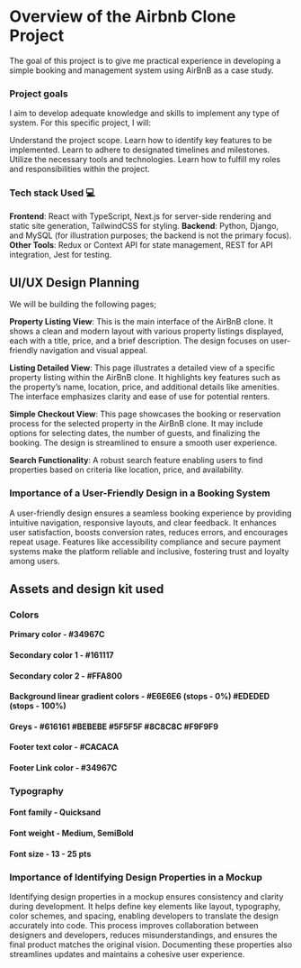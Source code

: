 # Overview of the Airbnb Clone Project
The goal of this project is to give me practical experience in developing a simple booking and management system using AirBnB as a case study. 

### Project goals
I aim to develop adequate knowledge and skills to implement any type of system. For this specific project, I will:

Understand the project scope.
Learn how to identify key features to be implemented.
Learn to adhere to designated timelines and milestones.
Utilize the necessary tools and technologies.
Learn how to fulfill my roles and responsibilities within the project.

### Tech stack Used 💻

**Frontend**: React with TypeScript, Next.js for server-side rendering and static site generation, TailwindCSS for styling.
**Backend**: Python, Django, and MySQL (for illustration purposes; the backend is not the primary focus).
**Other Tools**: Redux or Context API for state management, REST for API integration, Jest for testing.


## UI/UX Design Planning

We will be building the following pages;

**Property Listing View**: This is the main interface of the AirBnB clone. It shows a clean and modern layout with various property listings displayed, each with a title, price, and a brief description. The design focuses on user-friendly navigation and visual appeal.

**Listing Detailed View**: This page illustrates a detailed view of a specific property listing within the AirBnB clone. It highlights key features such as the property’s name, location, price, and additional details like amenities. The interface emphasizes clarity and ease of use for potential renters.

**Simple Checkout View**: This page showcases the booking or reservation process for the selected property in the AirBnB clone. It may include options for selecting dates, the number of guests, and finalizing the booking. The design is streamlined to ensure a smooth user experience.

**Search Functionality**: A robust search feature enabling users to find properties based on criteria like location, price, and availability.

### Importance of a User-Friendly Design in a Booking System

A user-friendly design ensures a seamless booking experience by providing intuitive navigation, responsive layouts, and clear feedback. It enhances user satisfaction, boosts conversion rates, reduces errors, and encourages repeat usage. Features like accessibility compliance and secure payment systems make the platform reliable and inclusive, fostering trust and loyalty among users.

## Assets and design kit used

### Colors
**Primary color - #34967C**
#### Secondary color 1 - #161117
#### Secondary color 2 - #FFA800
#### Background linear gradient colors - #E6E6E6 (stops - 0%) #EDEDED (stops - 100%)
#### Greys - #616161 #BEBEBE #5F5F5F #8C8C8C #F9F9F9
#### Footer text color - #CACACA 
#### Footer Link color - #34967C

### Typography

#### Font family - Quicksand
#### Font weight - Medium, SemiBold
#### Font size - 13 - 25 pts

### Importance of Identifying Design Properties in a Mockup

Identifying design properties in a mockup ensures consistency and clarity during development. It helps define key elements like layout, typography, color schemes, and spacing, enabling developers to translate the design accurately into code. This process improves collaboration between designers and developers, reduces misunderstandings, and ensures the final product matches the original vision. Documenting these properties also streamlines updates and maintains a cohesive user experience.

